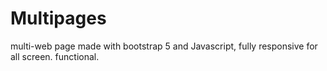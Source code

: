# Multipages
multi-web page made with bootstrap 5 and Javascript, fully responsive for all screen.  functional.

